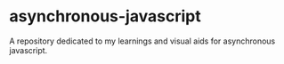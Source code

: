 # asynchronous-javascript
A repository dedicated to my learnings and visual aids for asynchronous javascript.
